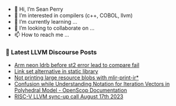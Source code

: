 - 👋 Hi, I’m Sean Perry
- 👀 I’m interested in compilers (c++, COBOL, llvm)
- 🌱 I’m currently learning ...
- 💞️ I’m looking to collaborate on ...
- 📫 How to reach me ...

<!---
s66perry/s66perry is a ✨ special ✨ repository because its `README.md` (this file) appears on your GitHub profile.
You can click the Preview link to take a look at your changes.
--->
### 📕 Latest LLVM Discourse Posts

<!-- DISCOURSE-LLVM:START -->
- [Arm neon ldrb before st2 error lead to compare fail](https://discourse.llvm.org/t/arm-neon-ldrb-before-st2-error-lead-to-compare-fail/72802#post_2)
- [Link set alternative in static library](https://discourse.llvm.org/t/link-set-alternative-in-static-library/72804#post_6)
- [Not printing large resource blobs with mlir-print-ir*](https://discourse.llvm.org/t/not-printing-large-resource-blobs-with-mlir-print-ir/72795#post_4)
- [Confusion while Understanding Notation for Iteration Vectors in Polyhedral Model - OpenScop Documentation](https://discourse.llvm.org/t/confusion-while-understanding-notation-for-iteration-vectors-in-polyhedral-model-openscop-documentation/72810#post_1)
- [RISC-V LLVM sync-up call August 17th 2023](https://discourse.llvm.org/t/risc-v-llvm-sync-up-call-august-17th-2023/72809#post_1)
<!-- DISCOURSE-LLVM:END -->
